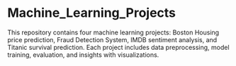 # Machine_Learning_Projects
This repository contains four machine learning projects: Boston Housing price prediction, Fraud Detection System, IMDB sentiment analysis, and Titanic survival prediction. Each project includes data preprocessing, model training, evaluation, and insights with visualizations.
